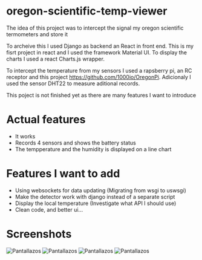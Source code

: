 # oregon-scientific-temp-viewer
The idea of this project was to intercept the signal my oregon scientific termometers and store it

To archeive this I used Django as backend an React in front end. This is my fisrt project in react and I used the framework Material UI. To display the charts I used a react Charts.js wrapper.

To intercept the temperature from my sensors I used a rapsberry pi, an RC receptor and this project https://github.com/1000io/OregonPi. Adicionaly I used the sensor DHT22 to measure aditional records.

This poject is not finished yet as there are many features I want to introduce

# Actual features
  - It works
  - Records 4 sensors and shows the battery status
  - The tempperature and the humidity is displayed on a line chart
 




# Features I want to add
  - Using websockets for data updating (Migrating from wsgi to uswsgi)
  - Make the detector work with django instead of a separate script
  - Display the local temperature (Investigate what API I should use)
  - Clean code, and better ui...
  

# Screenshots

![Pantallazos](https://i.imgur.com/ZBLL51K.png )
![Pantallazos](https://i.imgur.com/3myfOXc.png)
![Pantallazos](https://i.imgur.com/CWRBd0C.png )
![Pantallazos](https://i.imgur.com/aZdWeFh.png )
